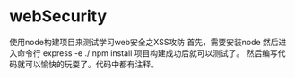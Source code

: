 # webSecurity
使用node构建项目来测试学习web安全之XSS攻防
首先，需要安装node
然后进入命令行 express -e ./
npm install
项目构建成功后就可以测试了。
然后编写代码就可以愉快的玩耍了。代码中都有注释。
